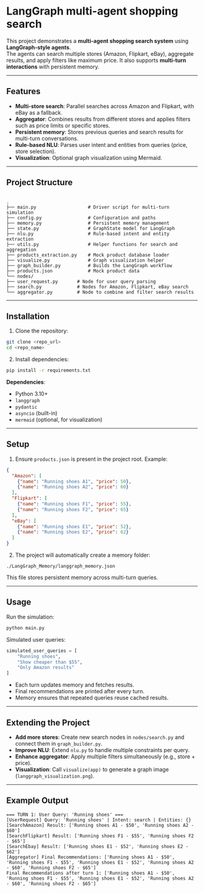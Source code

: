 # LangGraph multi-agent shopping search

This project demonstrates a **multi-agent shopping search system** using **LangGraph-style agents**.  
The agents can search multiple stores (Amazon, Flipkart, eBay), aggregate results, and apply filters like maximum price. It also supports **multi-turn interactions** with persistent memory.

---

## Features

- **Multi-store search**: Parallel searches across Amazon and Flipkart, with eBay as a fallback.
- **Aggregator**: Combines results from different stores and applies filters such as price limits or specific stores.
- **Persistent memory**: Stores previous queries and search results for multi-turn conversations.
- **Rule-based NLU**: Parses user intent and entities from queries (price, store selection).
- **Visualization**: Optional graph visualization using Mermaid.

---

## Project Structure

```

.
├── main.py                   # Driver script for multi-turn simulation
├── config.py                 # Configuration and paths
├── memory.py                 # Persistent memory management
├── state.py                  # GraphState model for LangGraph
├── nlu.py                    # Rule-based intent and entity extraction
├── utils.py                  # Helper functions for search and aggregation
├── products_extraction.py    # Mock product database loader
├── visualize.py              # Graph visualization helper
├── graph_builder.py          # Builds the LangGraph workflow
├── products.json             # Mock product data
└── nodes/
├── user_request.py       # Node for user query parsing
├── search.py             # Nodes for Amazon, Flipkart, eBay search
└── aggregator.py         # Node to combine and filter search results

````

---

## Installation

1. Clone the repository:

```bash
git clone <repo_url>
cd <repo_name>
````

2. Install dependencies:

```bash
pip install -r requirements.txt
```

**Dependencies**:

* Python 3.10+
* `langgraph`
* `pydantic`
* `asyncio` (built-in)
* `mermaid` (optional, for visualization)

---

## Setup

1. Ensure `products.json` is present in the project root. Example:

```json
{
  "Amazon": [
    {"name": "Running shoes A1", "price": 50},
    {"name": "Running shoes A2", "price": 60}
  ],
  "Flipkart": [
    {"name": "Running shoes F1", "price": 55},
    {"name": "Running shoes F2", "price": 65}
  ],
  "eBay": [
    {"name": "Running shoes E1", "price": 52},
    {"name": "Running shoes E2", "price": 62}
  ]
}
```

2. The project will automatically create a memory folder:

```
./LangGraph_Memory/langgraph_memory.json
```

This file stores persistent memory across multi-turn queries.

---

## Usage

Run the simulation:

```bash
python main.py
```

Simulated user queries:

```python
simulated_user_queries = [
    "Running shoes",
    "Show cheaper than $55",
    "Only Amazon results"
]
```

* Each turn updates memory and fetches results.
* Final recommendations are printed after every turn.
* Memory ensures that repeated queries reuse cached results.

---

## Extending the Project

* **Add more stores**: Create new search nodes in `nodes/search.py` and connect them in `graph_builder.py`.
* **Improve NLU**: Extend `nlu.py` to handle multiple constraints per query.
* **Enhance aggregator**: Apply multiple filters simultaneously (e.g., store + price).
* **Visualization**: Call `visualize(app)` to generate a graph image (`langgraph_visualization.png`).

---

## Example Output

```
=== TURN 1: User Query: 'Running shoes' ===
[UserRequest] Query: 'Running shoes' | Intent: search | Entities: {}
[SearchAmazon] Result: ['Running shoes A1 - $50', 'Running shoes A2 - $60']
[SearchFlipkart] Result: ['Running shoes F1 - $55', 'Running shoes F2 - $65']
[SearchEbay] Result: ['Running shoes E1 - $52', 'Running shoes E2 - $62']
[Aggregator] Final Recommendations: ['Running shoes A1 - $50', 'Running shoes F1 - $55', 'Running shoes E1 - $52', 'Running shoes A2 - $60', 'Running shoes F2 - $65']
Final Recommendations after turn 1: ['Running shoes A1 - $50', 'Running shoes F1 - $55', 'Running shoes E1 - $52', 'Running shoes A2 - $60', 'Running shoes F2 - $65']
```

